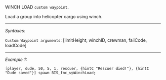 WINCH LOAD `custom waypoint`.

Load a group into helicopter cargo using winch.


---
*Syntaxes:*

`Custom Waypoint arguments`: [limitHeight, winchID, crewman, failCode, loadCode]

---
*Example 1:*

```sqf
[player, dude, 50, 5, 1, rescuer, {hintC "Rescuer died!"}, {hintC "Dude saved"}] spawn BIS_fnc_wpWinchLoad;
```